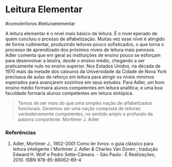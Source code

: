 # Leitura Elementar
#comolerlivros #leituraelementar

A leitura elementar é o nível mais básico de leitura. É o nível eperado de quem concluiu o prcesso de alfabetização. Muitas vez esse nível é atingido de forma rudimentar, produzindo leitores pouco sofisticados, o que torna o processo de aprendizado dos próximos níveis de leitura mais penosos. Adler comenta que em geral as instituições de ensino pouco se esforçam para desenvolvar a leiutra, desde o ensino médio, chegando a ser praticamente nulo no ensino superior. Nos Estados Unidos, na década de 1970 mais da metade dos calouros da Universidade da Cidade de Nova York precisava de aulas de reforço em leitura para atingir os níveis mínimos esperados para avançarem sozinhos em seus estudos. Para Adler, um bom ensino médio formaira alunos competentes em leitura analítica; e uma boa faculdade formaria alunos competentes em leitura sintópica. 

> Temos de ser mais do que uma simples nação de alfabetizados funcionais. Devemos ser uma nação composta de leitores verdadeiramente competentes, no sentido amplo e profundo da palavra _competente_.
> Mortimer J. Adler

### Referências
1. Adler, Mortimer J., 1902-2001 Como ler livros: o guia clássico para leitura inteligente / Mortimer J. Adler & Charles Van Doren ; tradução Edward H. Wolf e Pedro Sette-Câmara. - São Paulo : É Realizações, 2010. ISBN 978-85-88062-89-4